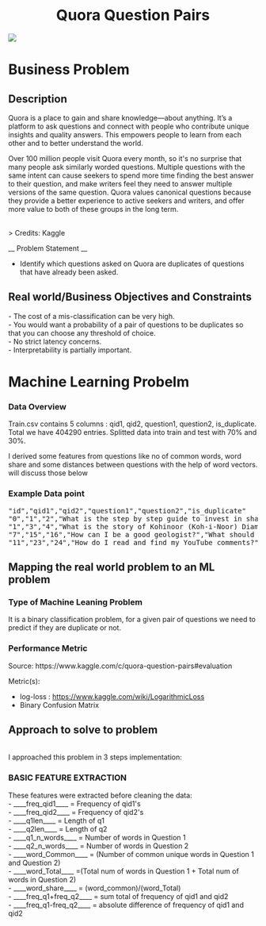 <h1 style="text-align:center;font-size:30px;" > Quora Question Pairs </h1>
<img src  = 'https://www.learnopencv.com/wp-content/uploads/2018/12/Quora-Post-Image.jpg'>

<h1> Business Problem </h1>
<h2> Description </h2>
<p>Quora is a place to gain and share knowledge—about anything. It’s a platform to ask questions and connect with people who contribute unique insights and quality answers. This empowers people to learn from each other and to better understand the world.</p>
<p>
Over 100 million people visit Quora every month, so it's no surprise that many people ask similarly worded questions. Multiple questions with the same intent can cause seekers to spend more time finding the best answer to their question, and make writers feel they need to answer multiple versions of the same question. Quora values canonical questions because they provide a better experience to active seekers and writers, and offer more value to both of these groups in the long term.
</p>
<br>
> Credits: Kaggle 
</p>

__ Problem Statement __
- Identify which questions asked on Quora are duplicates of questions that have already been asked. 

<h2> Real world/Business Objectives and Constraints </h2>
- The cost of a mis-classification can be very high.</br>
- You would want a probability of a pair of questions to be duplicates so that you can choose any threshold of choice.</br>
- No strict latency concerns.</br>
- Interpretability is partially important.</br>

<h1> Machine Learning Probelm </h1>
<h3> Data Overview </h3>
<p> 
Train.csv contains 5 columns : qid1, qid2, question1, question2, is_duplicate. Total we have 404290 entries. Splitted data into train and test with 70% and 30%.

I derived some features from questions like no of common words, word share and some distances between questions with the help of word vectors. will discuss those below
</p>
<h3> Example Data point </h3>

<pre>
"id","qid1","qid2","question1","question2","is_duplicate"
"0","1","2","What is the step by step guide to invest in share market in india?","What is the step by step guide to invest in share market?","0"
"1","3","4","What is the story of Kohinoor (Koh-i-Noor) Diamond?","What would happen if the Indian government stole the Kohinoor (Koh-i-Noor) diamond back?","0"
"7","15","16","How can I be a good geologist?","What should I do to be a great geologist?","1"
"11","23","24","How do I read and find my YouTube comments?","How can I see all my Youtube comments?","1"
</pre>

<h2> Mapping the real world problem to an ML problem </h2>
<h3> Type of Machine Leaning Problem </h3>
<p> It is a binary classification problem, for a given pair of questions we need to predict if they are duplicate or not. </p>

<h3> Performance Metric </h3>
Source: https://www.kaggle.com/c/quora-question-pairs#evaluation

Metric(s): 
* log-loss : https://www.kaggle.com/wiki/LogarithmicLoss
* Binary Confusion Matrix

<h2> Approach to solve to problem</h2>
<br>I approached this problem in 3 steps implementation:</br>

<h3> BASIC FEATURE EXTRACTION</h3>
These features were extracted before cleaning the data:
<br>
 - ____freq_qid1____ = Frequency of qid1's<br>
 - ____freq_qid2____ = Frequency of qid2's <br>
 - ____q1len____ = Length of q1<br>
 - ____q2len____ = Length of q2<br>
 - ____q1_n_words____ = Number of words in Question 1<br>
 - ____q2_n_words____ = Number of words in Question 2<br>
 - ____word_Common____ = (Number of common unique words in Question 1 and Question 2)<br>
 - ____word_Total____ =(Total num of words in Question 1 + Total num of words in Question 2)<br>
 - ____word_share____ = (word_common)/(word_Total)<br>
 - ____freq_q1+freq_q2____ = sum total of frequency of qid1 and qid2 <br>
 - ____freq_q1-freq_q2____ = absolute difference of frequency of qid1 and qid2 <br>
